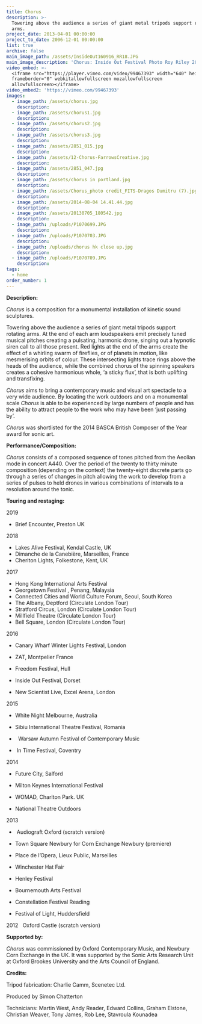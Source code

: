 ```yaml
---
title: Chorus
description: >-
  Towering above the audience a series of giant metal tripods support rotating
  arms.
project_date: 2013-04-01 00:00:00
project_to_date: 2006-12-01 00:00:00
list: true
archive: false
main_image_path: /assets/InsideOut160916_RR18.JPG
main_image_description: 'Chorus: Inside Out Festival Photo Roy Riley 2016'
video_embed: >-
  <iframe src="https://player.vimeo.com/video/99467393" width="640" height="360"
  frameborder="0" webkitallowfullscreen mozallowfullscreen
  allowfullscreen></iframe>
video_embed2: 'https://vimeo.com/99467393'
images:
  - image_path: /assets/chorus.jpg
    description:
  - image_path: /assets/chorus1.jpg
    description:
  - image_path: /assets/chorus2.jpg
    description:
  - image_path: /assets/chorus3.jpg
    description:
  - image_path: /assets/2851_015.jpg
    description:
  - image_path: /assets/12-Chorus-FarrowsCreative.jpg
    description:
  - image_path: /assets/2851_047.jpg
    description:
  - image_path: /assets/chorus in portland.jpg
    description:
  - image_path: /assets/Chorus_photo credit_FITS-Dragos Dumitru (7).jpg
    description:
  - image_path: /assets/2014-08-04 14.41.44.jpg
    description:
  - image_path: /assets/20130705_180542.jpg
    description:
  - image_path: /uploads/P1070699.JPG
    description:
  - image_path: /uploads/P1070703.JPG
    description:
  - image_path: /uploads/chorus hk close up.jpg
    description:
  - image_path: /uploads/P1070709.JPG
    description:
tags:
  - home
order_number: 1
---
```


**Description:**

*Chorus* is a composition for a monumental installation of kinetic sound sculptures.

Towering above the audience a series of giant metal tripods support rotating arms. At the end of each arm loudspeakers emit precisely tuned musical pitches creating a pulsating, harmonic drone, singing out a hypnotic siren call to all those present. Red lights at the end of the arms create the effect of a whirling swarm of fireflies, or of planets in motion, like mesmerising orbits of colour. These intersecting lights trace rings above the heads of the audience, while the combined chorus of the spinning speakers creates a cohesive harmonious whole, ‘a sticky flux’, that is both uplifting and transfixing.

*Chorus* aims to bring a contemporary music and visual art spectacle to a very wide audience. By locating the work outdoors and on a monumental scale *Chorus* is able to be experienced by large numbers of people and has the ability to attract people to the work who may have been ‘just passing by’.

*Chorus* was shortlisted for the 2014 BASCA British Composer of the Year award for sonic art.

**Performance/Composition:**

*Chorus* consists of a composed sequence of tones pitched from the Aeolian mode in concert A440. Over the period of the twenty to thirty minute composition (depending on the context) the twenty-eight discrete parts go through a series of changes in pitch allowing the work to develop from a series of pulses to held drones in various combinations of intervals to a resolution around the tonic.

**Touring and restaging:**

2019

* Brief Encounter, Preston UK

2018

* Lakes Alive Festival, Kendal Castle, UK
* Dimanche de la Canebi&egrave;re, Marseilles, France
* Cheriton Lights, Folkestone, Kent, UK

2017

* Hong Kong International Arts Festival
* Georgetown Festival , Penang, Malaysia
* Connected Cities and World Culture Forum, Seoul, South Korea
* The Albany, Deptford (Circulate London Tour)
* Stratford Circus, London (Circulate London Tour)
* Millfield Theatre (Circulate London Tour)
* Bell Square, London (Circulate London Tour)

2016

* Canary Wharf Winter Lights Festival, London

* ZAT, Montpelier France

* Freedom Festival, Hull

* Inside Out Festival, Dorset

* New Scientist Live, Excel Arena, London

2015

* White Night Melbourne, Australia

* Sibiu International Theatre Festival, Romania

* &nbsp; Warsaw Autumn Festival of Contemporary Music

* &nbsp;In Time Festival, Coventry

2014&nbsp;

* Future City, Salford

* Milton Keynes International Festival

* WOMAD, Charlton Park. UK

* National Theatre Outdoors

2013 &nbsp;

* &nbsp;Audiograft Oxford (scratch version)

* Town Square Newbury for Corn Exchange Newbury (premiere)

* Place de l’Opera, Lieux Public, Marseilles

* Winchester Hat Fair&nbsp;&nbsp;

* Henley Festival

* Bournemouth Arts Festival

* Constellation Festival Reading

* Festival of Light, Huddersfield

2012 &nbsp; Oxford Castle (scratch version)

**Supported by:**

*Chorus* was commissioned by Oxford Contemporary Music, and Newbury Corn Exchange in the UK. It was supported by the Sonic Arts Research Unit at Oxford Brookes University and the Arts Council of England.

**Credits:&nbsp;**

Tripod fabrication: Charlie Camm, Scenetec Ltd.

Produced by Simon Chatterton

Technicians: Martin West, Andy Reader, Edward Collins, Graham Elstone, Christian Weaver, Tony James, Rob Lee, Stavroula Kounadea